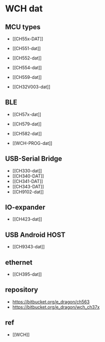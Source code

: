 

# WCH dat

## MCU types 
- [[CH55x-DAT]]
- [[CH551-dat]]
- [[CH552-dat]]
- [[CH554-dat]]
- [[CH559-dat]]

- [[CH32V003-dat]]

## BLE
- [[CH57x-dat]]
- [[CH579-dat]]

- [[CH582-dat]]

- [[WCH-PROG-dat]]


## USB-Serial Bridge 

- [[CH330-dat]]
- [[CH340-DAT]]
- [[CH341-DAT]]
- [[CH343-DAT]]
- [[CH9102-dat]]

## IO-expander

- [[CH423-dat]]

## USB Android HOST

- [[CH9343-dat]]

## ethernet

- [[CH395-dat]]


## repository 

- https://bitbucket.org/e_dragon/ch563
- https://bitbucket.org/e_dragon/wch_ch37x



## ref 

- [[WCH]]


